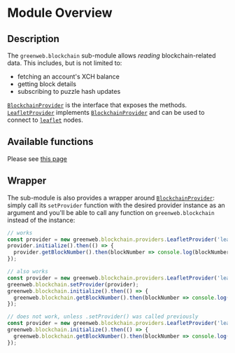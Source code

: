 # Module Overview

## Description

The `greenweb.blockchain` sub-module allows *reading* blockchain-related data. This includes, but is not limited to:

 - fetching an account's XCH balance
 - getting block details
 - subscribing to puzzle hash updates

[`BlockchainProvider`](blockchain-provider.md) is the interface that exposes the methods. [`LeafletProvider`](leaflet-provider.md) implements [`BlockchainProvider`](blockchain-provider.md) and can be used to connect to [`leaflet`](https://github.com/FireAcademy/leaflet-docker) nodes.

## Available functions
Please see [this page](blockchain-provider.md)

## Wrapper
The sub-module is also provides a wrapper around [`BlockchainProvider`](blockchain-provider.md): simply call its `setProvider` function with the desired provider instance as an argument and you'll be able to call any function on `greenweb.blockchain` instead of the instance:

```js
// works
const provider = new greenweb.blockchain.providers.LeafletProvider('leaflet.fireacademy.io', 'TEST-API-KEY');
provider.initialize().then(() => {
  provider.getBlockNumber().then(blockNumber => console.log(blockNumber));
});
```

```js
// also works
const provider = new greenweb.blockchain.providers.LeafletProvider('leaflet.fireacademy.io', 'TEST-API-KEY');
greenweb.blockchain.setProvider(provider);
greenweb.blockchain.initialize().then(() => {
  greenweb.blockchain.getBlockNumber().then(blockNumber => console.log(blockNumber));
});
```

```js
// does not work, unless .setProvider() was called previously
const provider = new greenweb.blockchain.providers.LeafletProvider('leaflet.fireacademy.io', 'TEST-API-KEY');
greenweb.blockchain.initialize().then(() => {
  greenweb.blockchain.getBlockNumber().then(blockNumber => console.log(blockNumber));
});
```
